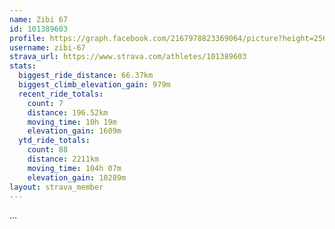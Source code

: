 ```yaml
---
name: Zibi 67
id: 101389603
profile: https://graph.facebook.com/2167978823369064/picture?height=256&width=256
username: zibi-67
strava_url: https://www.strava.com/athletes/101389603
stats:
  biggest_ride_distance: 66.37km
  biggest_climb_elevation_gain: 979m
  recent_ride_totals:
    count: 7
    distance: 196.52km
    moving_time: 10h 19m
    elevation_gain: 1609m
  ytd_ride_totals:
    count: 88
    distance: 2211km
    moving_time: 104h 07m
    elevation_gain: 10289m
layout: strava_member
--- 
```

...
